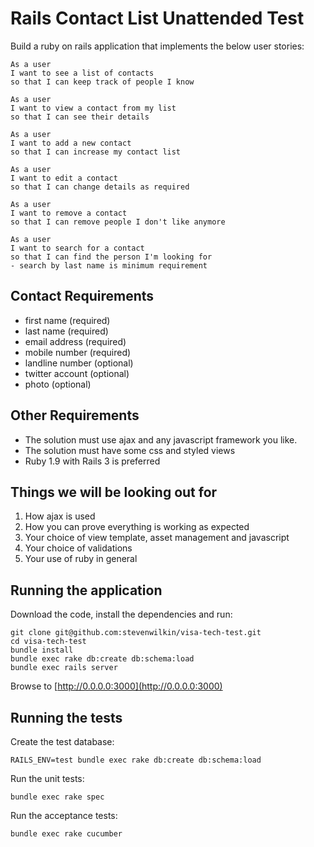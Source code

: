 # Rails Contact List Unattended Test
 
Build a ruby on rails application that implements the below user stories:
 
	As a user
	I want to see a list of contacts
	so that I can keep track of people I know
  
	As a user
	I want to view a contact from my list
	so that I can see their details
 
	As a user
	I want to add a new contact
	so that I can increase my contact list
 
	As a user
	I want to edit a contact
	so that I can change details as required
 
	As a user 
	I want to remove a contact
	so that I can remove people I don't like anymore
 
	As a user
	I want to search for a contact
	so that I can find the person I'm looking for
	- search by last name is minimum requirement
 

## Contact Requirements

* first name (required)
* last name  (required)
* email address (required)
* mobile number (required)
* landline number (optional)
* twitter account (optional) 
* photo (optional)


## Other Requirements

* The solution must use ajax and any javascript framework you like.
* The solution must have some css and styled views
* Ruby 1.9 with Rails 3 is preferred

 
## Things we will be looking out for
 
1. How ajax is used
2. How you can prove everything is working as expected
3. Your choice of view template, asset management and javascript
4. Your choice of validations
5. Your use of ruby in general


## Running the application

Download the code, install the dependencies and run:

	git clone git@github.com:stevenwilkin/visa-tech-test.git
	cd visa-tech-test
	bundle install
	bundle exec rake db:create db:schema:load
	bundle exec rails server


Browse to [http://0.0.0.0:3000](http://0.0.0.0:3000)


## Running the tests

Create the test database:

	RAILS_ENV=test bundle exec rake db:create db:schema:load

Run the unit tests:

	bundle exec rake spec

Run the acceptance tests:

	bundle exec rake cucumber